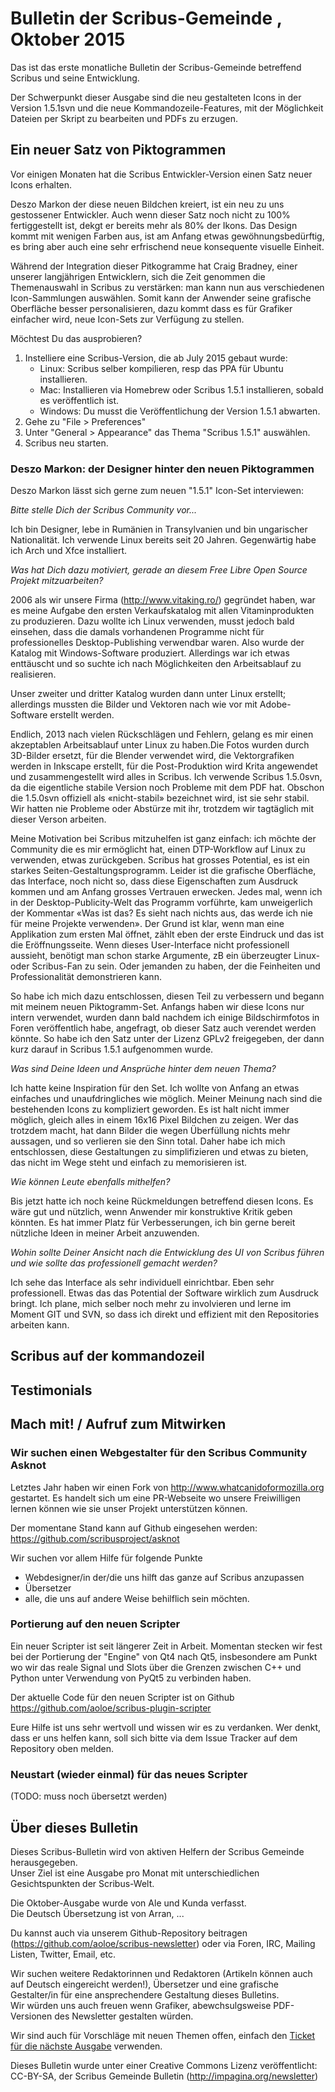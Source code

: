 # Bulletin der Scribus-Gemeinde , Oktober 2015

Das ist das erste monatliche Bulletin der Scribus-Gemeinde betreffend Scribus und seine Entwicklung.

Der Schwerpunkt dieser Ausgabe sind die neu gestalteten Icons in der Version 1.5.1svn und die neue Kommandozeile-Features, mit der Möglichkeit Dateien per Skript zu bearbeiten und PDFs zu erzugen. 

## Ein neuer Satz von Piktogrammen

Vor einigen Monaten hat die Scribus Entwickler-Version einen Satz neuer Icons erhalten.

Deszo Markon der diese neuen Bildchen kreiert, ist ein neu zu uns gestossener Entwickler. Auch wenn dieser Satz noch nicht zu 100% fertiggestellt ist, dekgt er bereits mehr als 80% der Ikons. Das Design kommt mit wenigen Farben aus, ist am Anfang etwas gewöhnungsbedürftig, es bring aber auch eine sehr erfrischend neue konsequente visuelle Einheit.

Während der Integration dieser Pitkogramme hat Craig Bradney, einer unserer langjährigen Entwicklern, sich die Zeit genommen die Themenauswahl in Scribus zu verstärken: man kann nun  aus verschiedenen Icon-Sammlungen auswählen. Somit kann der Anwender seine grafische Oberfläche besser personalisieren, dazu kommt dass es für Grafiker einfacher wird, neue Icon-Sets zur Verfügung zu stellen.

Möchtest Du das ausprobieren?

1.	Instelliere eine Scribus-Version, die ab July 2015 gebaut wurde:
	- Linux: Scribus selber kompilieren, resp das PPA für Ubuntu installieren.
	- Mac: Installieren via Homebrew oder Scribus 1.5.1 installieren, sobald es veröffentlich ist.
	- Windows: Du musst die Veröffentlichung der Version 1.5.1 abwarten.
2.	Gehe zu "File > Preferences"
3.	Unter "General > Appearance" das Thema "Scribus 1.5.1" auswählen.
4.	Scribus neu starten.

### Deszo Markon: der Designer hinter den neuen Piktogrammen

Deszo Markon lässt sich gerne zum neuen "1.5.1" Icon-Set interviewen:

_Bitte stelle Dich der Scribus Community vor..._

Ich bin Designer, lebe in Rumänien in Transylvanien und bin ungarischer Nationalität. Ich verwende Linux bereits seit 20 Jahren. Gegenwärtig habe ich Arch und Xfce installiert.

_Was hat Dich dazu motiviert, gerade an diesem Free Libre Open Source Projekt mitzuarbeiten?_

2006 als wir unsere Firma (<http://www.vitaking.ro/>) gegründet haben, war es meine Aufgabe den ersten Verkaufskatalog mit allen Vitaminprodukten zu produzieren. Dazu wollte ich Linux verwenden, musst jedoch bald einsehen, dass die damals vorhandenen Programme nicht für professionelles Desktop-Publishing verwendbar waren. Also wurde der Katalog mit Windows-Software produziert. Allerdings war ich etwas enttäuscht und so suchte ich nach Möglichkeiten den Arbeitsablauf zu realisieren.

Unser zweiter und dritter Katalog wurden dann unter Linux erstellt; allerdings mussten die Bilder und Vektoren nach wie vor mit Adobe-Software erstellt werden.

Endlich, 2013 nach vielen Rückschlägen  und Fehlern, gelang es mir einen akzeptablen Arbeitsablauf unter Linux zu haben.Die Fotos wurden durch 3D-Bilder ersetzt, für die Blender verwendet wird, die Vektorgrafiken werden  in Inkscape erstellt, für die Post-Produktion wird Krita angewendet und zusammengestellt wird alles in Scribus. Ich verwende Scribus 1.5.0svn, da die eigentliche stabile Version noch Probleme mit dem PDF hat. Obschon die 1.5.0svn offiziell als «nicht-stabil» bezeichnet wird, ist sie sehr stabil. Wir hatten nie Probleme oder Abstürze mit ihr, trotzdem wir tagtäglich mit dieser Verson arbeiten.

Meine Motivation bei Scribus mitzuhelfen ist ganz einfach: ich möchte der Community die es mir  ermöglicht hat, einen DTP-Workflow auf Linux zu verwenden, etwas zurückgeben. Scribus hat grosses Potential, es ist ein starkes Seiten-Gestaltungsprogramm. Leider ist die grafische Oberfläche, das Interface, noch nicht so, dass diese Eigenschaften zum Ausdruck kommen und am Anfang grosses Vertrauen erwecken. Jedes mal, wenn ich in der Desktop-Publicity-Welt das Programm vorführte, kam unweigerlich der Kommentar «Was ist das? Es sieht nach nichts aus, das werde ich nie für meine Projekte verwenden». Der Grund ist klar, wenn man eine Applikation zum ersten Mal öffnet, zählt eben der erste Eindruck und das ist die Eröffnungsseite. Wenn dieses User-Interface nicht professionell aussieht, benötigt man schon starke Argumente, zB ein überzeugter Linux- oder Scribus-Fan zu sein. Oder jemanden zu haben, der die Feinheiten und Professionalität demonstrieren kann.

So habe ich mich dazu entschlossen, diesen Teil zu verbessern und begann mit meinem neuen Piktogramm-Set. Anfangs haben wir diese Icons nur intern verwendet, wurden dann bald nachdem ich einige Bildschirmfotos in Foren veröffentlich habe, angefragt, ob dieser Satz auch verendet werden könnte. So habe ich den Satz unter der Lizenz GPLv2 freigegeben, der dann kurz darauf in Scribus 1.5.1 aufgenommen wurde.

_Was sind Deine Ideen und Ansprüche hinter dem neuen Thema?_

Ich hatte keine Inspiration für den Set. Ich wollte von Anfang an etwas einfaches und  unaufdringliches wie möglich. Meiner Meinung nach sind die bestehenden Icons zu kompliziert geworden. Es ist halt nicht immer möglich, gleich alles in einem 16x16 Pixel Bildchen zu zeigen. Wer das trotzdem macht, hat dann Bilder die wegen Überfüllung nichts mehr aussagen, und so verlieren sie den Sinn total. Daher habe ich mich entschlossen, diese Gestaltungen zu simplifizieren und etwas zu bieten, das nicht im Wege steht und einfach zu memorisieren ist.

_Wie können  Leute ebenfalls mithelfen?_

Bis jetzt hatte ich noch keine Rückmeldungen betreffend diesen Icons. Es wäre gut und nützlich, wenn Anwender mir konstruktive Kritik geben könnten. Es hat immer Platz für Verbesserungen, ich bin gerne bereit nützliche Ideen in meiner Arbeit anzuwenden.

_Wohin sollte Deiner Ansicht nach die Entwicklung des UI von Scribus führen und wie sollte das professionell gemacht werden?_

Ich sehe das Interface als sehr individuell einrichtbar. Eben sehr professionell. Etwas das das Potential der Software wirklich zum Ausdruck bringt. Ich plane, mich selber noch mehr zu involvieren und lerne im Moment GIT und SVN, so dass ich direkt und effizient mit den Repositories arbeiten kann.

## Scribus auf der kommandozeil

## Testimonials

## Mach mit! / Aufruf zum Mitwirken

### Wir suchen einen Webgestalter für den Scribus Community Asknot

Letztes Jahr haben wir einen Fork von  <http://www.whatcanidoformozilla.org> gestartet. Es handelt sich um eine PR-Webseite wo unsere Freiwilligen lernen können wie sie unser Projekt unterstützen können.

Der momentane Stand kann auf Github eingesehen werden:  
<https://github.com/scribusproject/asknot>

Wir suchen vor allem Hilfe für folgende Punkte

- Webdesigner/in der/die uns hilft das ganze auf Scribus anzupassen
- Übersetzer
- alle, die uns auf andere Weise behilflich sein möchten.

### Portierung auf den neuen Scripter

Ein neuer Scripter ist seit längerer Zeit in Arbeit. Momentan stecken wir fest bei der Portierung der "Engine" von Qt4 nach Qt5, insbesondere am Punkt wo wir das reale Signal und Slots über die Grenzen zwischen C++ und Python unter Verwendung von PyQt5 zu verbinden haben.

Der aktuelle Code für den neuen Scripter ist on Github  
https://github.com/aoloe/scribus-plugin-scripter

Eure Hilfe ist uns sehr wertvoll und wissen wir es zu verdanken. Wer denkt, dass er uns helfen kann, soll sich bitte via dem Issue Tracker auf dem Repository oben melden.

### Neustart (wieder einmal) für das neues Scripter

(TODO: muss noch übersetzt werden)


## Über dieses Bulletin

Dieses Scribus-Bulletin wird von aktiven Helfern der Scribus Gemeinde herausgegeben.  
Unser Ziel ist eine Ausgabe pro Monat mit unterschiedlichen Gesichtspunkten der Scribus-Welt.

Die Oktober-Ausgabe wurde von Ale und Kunda verfasst.  
Die Deutsch Übersetzung ist von Arran, ...

Du kannst auch via unserem Github-Repository beitragen (<https://github.com/aoloe/scribus-newsletter>) oder via Foren, IRC, Mailing Listen, Twitter, Email, etc.

Wir suchen weitere Redaktorinnen und Redaktoren (Artikeln können auch auf Deutsch eingereicht werden!), Übersetzer und eine grafische Gestalter/in für eine ansprechendere Gestaltung dieses Bulletins.  
Wir würden uns auch freuen wenn Grafiker, abewchsulgsweise PDF-Versionen des Newsletter gestalten würden.

Wir sind auch für Vorschläge mit neuen Themen offen, einfach den [Ticket für die nächste Ausgabe](https://github.com/aoloe/scribus-newsletter/issues/7) verwenden.

Dieses Bulletin wurde unter einer Creative Commons Lizenz veröffentlicht:  
CC-BY-SA, der Scribus Gemeinde Bulletin (http://impagina.org/newsletter)
